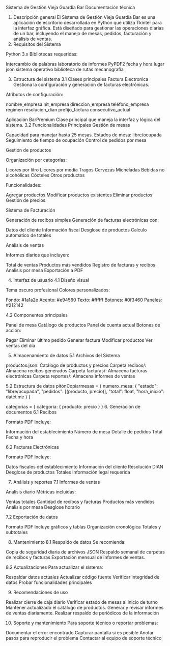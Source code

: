 Sistema de Gestión Vieja Guardia Bar
Documentación técnica
1. Descripción general
El Sistema de Gestión Vieja Guardia Bar es una aplicación de escritorio desarrollada en Python que utiliza Tkinter para la interfaz gráfica. Está diseñado para gestionar las operaciones diarias de un bar, incluyendo el manejo de mesas, pedidos, facturación y análisis de ventas.
2. Requisitos del Sistema

Python 3.x
Bibliotecas requeridas:

Intercambio de palabras
laboratorio de informes
PyPDF2
fecha y hora
lugar
json
sistema operativo
biblioteca de rutas
mecanografía



3. Estructura del sistema
3.1 Clases principales
Factura Electronica
Gestiona la configuración y generación de facturas electrónicas.

Atributos de configuración:

nombre_empresa
nit_empresa
direccion_empresa
teléfono_empresa
régimen
resolucion_dian
prefijo_factura
consecutivo_actual



Aplicación BarPremium
Clase principal que maneja la interfaz y lógica del sistema.
3.2 Funcionalidades Principales
Gestión de mesas

Capacidad para manejar hasta 25 mesas.
Estados de mesa: libre/ocupada
Seguimiento de tiempo de ocupación
Control de pedidos por mesa

Gestión de productos

Organización por categorías:

Licores por litro
Licores por media
Tragos
Cervezas
Micheladas
Bebidas no alcohólicas
Cócteles
Otros productos


Funcionalidades:

Agregar productos
Modificar productos existentes
Eliminar productos
Gestión de precios



Sistema de Facturación

Generación de recibos simples
Generación de facturas electrónicas con:

Datos del cliente
Información fiscal
Desglose de productos
Calculo automatico de totales



Análisis de ventas

Informes diarios que incluyen:

Total de ventas
Productos más vendidos
Registro de facturas y recibos
Análisis por mesa
Exportación a PDF



4. Interfaz de usuario
4.1 Diseño visual

Tema oscuro profesional
Colores personalizados:

Fondo: #1a1a2e
Acento: #e94560
Texto: #ffffff
Botones: #0f3460
Paneles: #212142



4.2 Componentes principales

Panel de mesa
Catálogo de productos
Panel de cuenta actual
Botones de acción:

Pagar
Eliminar último pedido
Generar factura
Modificar productos
Ver ventas del día



5. Almacenamiento de datos
5.1 Archivos del Sistema

productos.json: Catálogo de productos y precios
Carpeta recibos/: Almacena recibos generados
Carpeta facturas/: Almacena facturas electrónicas
Carpeta reportes/: Almacena informes de ventas

5.2 Estructura de datos
pitónCopiarmesas = {
    numero_mesa: {
        "estado": "libre/ocupada",
        "pedidos": [(producto, precio)],
        "total": float,
        "hora_inicio": datetime
    }
}

categorias = {
    categoria: {
        producto: precio
    }
}
6. Generación de documentos
6.1 Recibos

Formato PDF
Incluye:

Información del establecimiento
Número de mesa
Detalle de pedidos
Total
Fecha y hora



6.2 Facturas Electrónicas

Formato PDF
Incluye:

Datos fiscales del establecimiento
Información del cliente
Resolución DIAN
Desglose de productos
Totales
Información legal requerida



7. Análisis y reportes
7.1 Informes de ventas

Análisis diario
Métricas incluidas:

Ventas totales
Cantidad de recibos y facturas
Productos más vendidos
Análisis por mesa
Desglose horario



7.2 Exportación de datos

Formato PDF
Incluye gráficos y tablas
Organización cronológica
Totales y subtotales

8. Mantenimiento
8.1 Respaldo de datos
Se recomienda:

Copia de seguridad diaria de archivos JSON
Respaldo semanal de carpetas de recibos y facturas
Exportación mensual de informes de ventas.

8.2 Actualizaciones
Para actualizar el sistema:

Respaldar datos actuales
Actualizar código fuente
Verificar integridad de datos
Probar funcionalidades principales

9. Recomendaciones de uso

Realizar cierre de caja diario
Verificar estado de mesas al inicio de turno
Mantener actualizado el catálogo de productos.
Generar y revisar informes de ventas diariamente.
Realizar respaldo de periódicos de la información

10. Soporte y mantenimiento
Para soporte técnico o reportar problemas:

Documentar el error encontrado
Capturar pantalla si es posible
Anotar pasos para reproducir el problema
Contactar al equipo de soporte técnico
